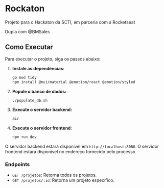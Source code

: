 # Rockaton
Projeto para o Hackaton da SCTI, em parceria com a Rocketseat

Dupla com @BMSales

## Como Executar

Para executar o projeto, siga os passos abaixo:

1. **Instale as dependências:**

   ```bash
   go mod tidy
   npm install @mui/material @emotion/react @emotion/styled
   ```

2. **Popule o banco de dados:**

   ```bash
   ./populate_db.sh
   ```

3. **Execute o servidor backend:**

   ```bash
   air
   ```

4. **Execute o servidor frontend:**

   ```bash
   npm run dev
   ```

O servidor backend estará disponível em `http://localhost:8080`.
O servidor frontend estará disponível no endereço fornecido pelo processo.

### Endpoints

- `GET /projetos`: Retorna todos os projetos.
- `GET /projetos/:id`: Retorna um projeto específico.
